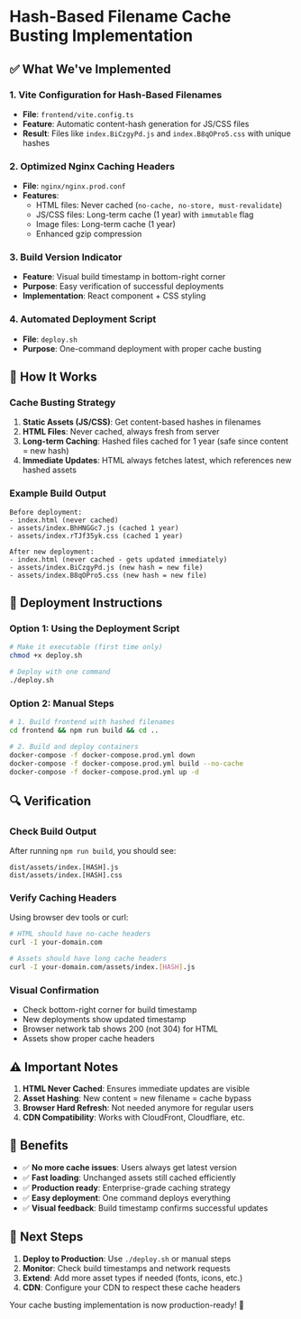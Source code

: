 # Hash-Based Filename Cache Busting Implementation

## ✅ What We've Implemented

### 1. **Vite Configuration for Hash-Based Filenames**
- **File**: `frontend/vite.config.ts`
- **Feature**: Automatic content-hash generation for JS/CSS files
- **Result**: Files like `index.BiCzgyPd.js` and `index.B8qOPro5.css` with unique hashes

### 2. **Optimized Nginx Caching Headers**
- **File**: `nginx/nginx.prod.conf`
- **Features**:
  - HTML files: Never cached (`no-cache, no-store, must-revalidate`)
  - JS/CSS files: Long-term cache (1 year) with `immutable` flag
  - Image files: Long-term cache (1 year)
  - Enhanced gzip compression

### 3. **Build Version Indicator**
- **Feature**: Visual build timestamp in bottom-right corner
- **Purpose**: Easy verification of successful deployments
- **Implementation**: React component + CSS styling

### 4. **Automated Deployment Script**
- **File**: `deploy.sh`
- **Purpose**: One-command deployment with proper cache busting

## 🚀 How It Works

### Cache Busting Strategy
1. **Static Assets (JS/CSS)**: Get content-based hashes in filenames
2. **HTML Files**: Never cached, always fresh from server
3. **Long-term Caching**: Hashed files cached for 1 year (safe since content = new hash)
4. **Immediate Updates**: HTML always fetches latest, which references new hashed assets

### Example Build Output
```
Before deployment:
- index.html (never cached)
- assets/index.BhHNGGc7.js (cached 1 year)
- assets/index.rTJf35yk.css (cached 1 year)

After new deployment:
- index.html (never cached - gets updated immediately)
- assets/index.BiCzgyPd.js (new hash = new file)
- assets/index.B8qOPro5.css (new hash = new file)
```

## 📝 Deployment Instructions

### Option 1: Using the Deployment Script
```bash
# Make it executable (first time only)
chmod +x deploy.sh

# Deploy with one command
./deploy.sh
```

### Option 2: Manual Steps
```bash
# 1. Build frontend with hashed filenames
cd frontend && npm run build && cd ..

# 2. Build and deploy containers
docker-compose -f docker-compose.prod.yml down
docker-compose -f docker-compose.prod.yml build --no-cache
docker-compose -f docker-compose.prod.yml up -d
```

## 🔍 Verification

### Check Build Output
After running `npm run build`, you should see:
```
dist/assets/index.[HASH].js
dist/assets/index.[HASH].css
```

### Verify Caching Headers
Using browser dev tools or curl:
```bash
# HTML should have no-cache headers
curl -I your-domain.com

# Assets should have long cache headers
curl -I your-domain.com/assets/index.[HASH].js
```

### Visual Confirmation
- Check bottom-right corner for build timestamp
- New deployments show updated timestamp
- Browser network tab shows 200 (not 304) for HTML
- Assets show proper cache headers

## ⚠️ Important Notes

1. **HTML Never Cached**: Ensures immediate updates are visible
2. **Asset Hashing**: New content = new filename = cache bypass
3. **Browser Hard Refresh**: Not needed anymore for regular users
4. **CDN Compatibility**: Works with CloudFront, Cloudflare, etc.

## 🎯 Benefits

- ✅ **No more cache issues**: Users always get latest version
- ✅ **Fast loading**: Unchanged assets still cached efficiently
- ✅ **Production ready**: Enterprise-grade caching strategy
- ✅ **Easy deployment**: One command deploys everything
- ✅ **Visual feedback**: Build timestamp confirms successful updates

## 🔄 Next Steps

1. **Deploy to Production**: Use `./deploy.sh` or manual steps
2. **Monitor**: Check build timestamps and network requests
3. **Extend**: Add more asset types if needed (fonts, icons, etc.)
4. **CDN**: Configure your CDN to respect these cache headers

Your cache busting implementation is now production-ready! 🎉
